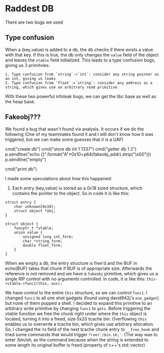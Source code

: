 # Raddest DB

There are two bugs we used

## Type confusion
When a (key,value) is added to a db, the db checks if there exists a value with that key. If this is true, the db only changes the `value` field of the object and leaves the `vtable` field initialized. This leads to a type confusion bugs, giving us 3 primitvies:

```
1. Type confusion from `string`->`int`: consider any string pointer as an int, giving us leaks
2. Type confusion from `float`->`string`: consider any address as a string, which gives use an arbitrary read primitive
```

With these two powerful infoleak bugs, we can get the libc base as well as the heap base.

## Fakeobj???
We found a bug that wasn't found via analysis. It occurs if we do the following (One of my teammates found it and I still don't know how it was triggered, but we can make some guesses that it is a UAF)


cmd("create db") 
cmd("store db int 1 1337")
cmd("getter db 1 2")
p.sendline("echo {}".format("A"*0x10+p64(fakeobj_addr).strip("\x00")))
p.sendline("empty")

cmd("print db")


I made some speculations about how this happened: 
1. Each entry (key,value) is stored as a 0x18 sized structure, which contains the pointer to the object. So in code it is like this:
```
struct entry {
	char unknown[0x10];
	struct object *obj;
}
```

```
struct object {
	funcptr_t *vtable;
	union value {
		unsigned long int_form;
		char *string_form;
		double float_form;
	}
}
```

When we empty a db, the entry structure is free'd and the BUF in echo{BUF} takes that chunk if BUF is of appropriate size. Afterwards the reference is not removed and we have a `fakeobj` primitive, which gives us a single RIP control with no arguments controlled.
In code, it is like this: `this->vtable->func1(this, aux);`

We have control to the entire `this` structure, so we can control `func1`. I changed `func1` to all one shot gadgets (found using david942j's `one_gadget`) but none of them popped a shell. I decided to expand this primitive to an arbitrary write primitive by changing `func1` to `gets`.
Before triggering the vtable function we free the chunk right under where the `this` object is located, turning it into a freed, size 0x20 tcache bin. Overflowing `this` enables us to overwrite a tcache bin, which gives use arbitrary allocation. So, I changed the `fd` field of the next tcache chunk entry to `__free_hook` and tried some commands that would trigger `free('/bin.sh;'`. (The way was to enter /bin/sh;<LOTS OF SPACES> as the command because when the string is extended to some length its original buffer is freed (property of c++'s std::vector)


